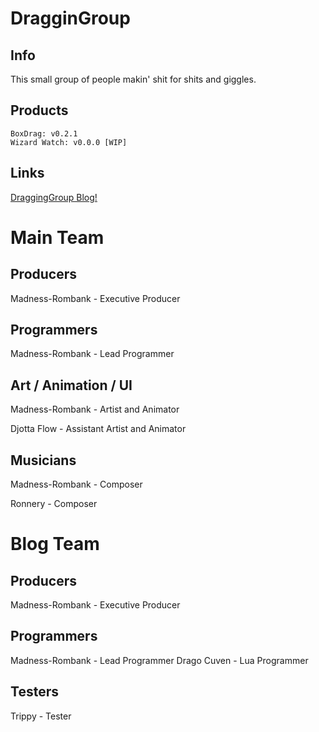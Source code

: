 # DragginGroup

## Info
This small group of people makin' shit for shits and giggles.

## Products
```
BoxDrag: v0.2.1
Wizard Watch: v0.0.0 [WIP]
```

## Links
[DraggingGroup Blog!](https://draggingroup.github.io/Blog/)


# Main Team

## Producers
Madness-Rombank - Executive Producer


## Programmers
Madness-Rombank - Lead Programmer


## Art / Animation / UI
Madness-Rombank - Artist and Animator

Djotta Flow - Assistant Artist and Animator

## Musicians
Madness-Rombank - Composer

Ronnery - Composer

# Blog Team

## Producers
Madness-Rombank - Executive Producer


## Programmers
Madness-Rombank - Lead Programmer
Drago Cuven - Lua Programmer

## Testers
Trippy - Tester

